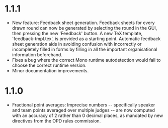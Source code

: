 # 1.1.1

  * New feature: Feedback sheet generation. Feedback sheets for every
    drawn round can now be generated by selecting the round in the GUI,
    then pressing the new 'Feedback' button. A new TeX template,
    'feedback-tmpl.tex', is provided as a starting point. Automatic feedback
    sheet generation aids in avoiding confusion with incorrectly or
    incompletely filled in forms by filling in all the important
    organisational information beforehand.
  * Fixes a bug where the correct Mono runtime autodetection would fail to
    choose the correct runtime version.
  * Minor documentation improvements.

# 1.1.0

  * Fractional point averages: Imprecise numbers -- specifically speaker and
    team points averaged over multiple judges -- are now computed with an
    accuracy of 2 rather than 0 decimal places, as mandated by new directives
    from the OPD rules commission.
